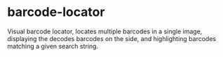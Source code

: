 # barcode-locator
Visual barcode locator, locates multiple barcodes in a single image, displaying the decodes barcodes on the side, and highlighting barcodes matching a given search string.
